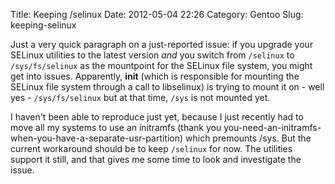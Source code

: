 Title: Keeping /selinux
Date: 2012-05-04 22:26
Category: Gentoo
Slug: keeping-selinux

Just a very quick paragraph on a just-reported issue: if you upgrade
your SELinux utilities to the latest version *and* you switch from
`/selinux` to `/sys/fs/selinux` as the mountpoint for the SELinux file
system, you might get into issues. Apparently, **init** (which is
responsible for mounting the SELinux file system through a call to
libselinux) is trying to mount it on - well yes - `/sys/fs/selinux` but
at that time, `/sys` is not mounted yet.

I haven't been able to reproduce just yet, because I just recently had
to move all my systems to use an initramfs (thank you
you-need-an-initramfs-when-you-have-a-separate-usr-partition) which
premounts /sys. But the current workaround should be to keep `/selinux`
for now. The utilities support it still, and that gives me some time to
look and investigate the issue.
